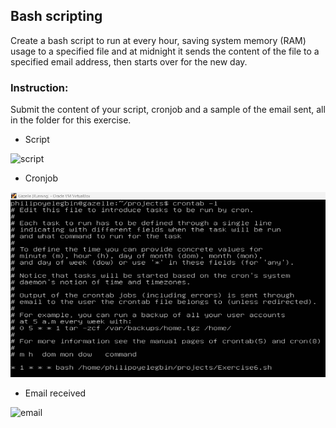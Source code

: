 ## Bash scripting
Create a bash script to run at every hour, saving system memory (RAM) usage to a specified file and at midnight it sends the content of the file to a specified email address, then starts over for the new day.

### Instruction:
Submit the content of your script, cronjob and a sample of the email sent, all in the folder for this exercise.
- Script

![script](script.png)

- Cronjob

![Crontab](crontab.png)

- Email received

![email](email.png)
